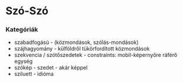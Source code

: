 # Szó-Szó

### Kategóriák
- szabadfogású - (közmondások, szólás-mondások)
- szájhagyomány - külföldről tükörfordított közmondások
- szekvencia / szótőszedetek - constraints: mobil-képernyőre ráférő egység
- szókép - szedet - akár képpel
- sziluett - idióma
